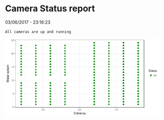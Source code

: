 Camera Status report
================
03/06/2017 - 23:16:23

    All cameras are up and running

![](camreport_files/figure-markdown_github/unnamed-chunk-2-1.png)
